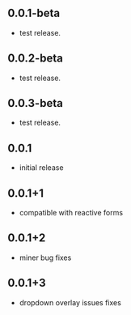 ## 0.0.1-beta

* test release.

## 0.0.2-beta

* test release.

## 0.0.3-beta

* test release.

## 0.0.1

* initial release

## 0.0.1+1

* compatible with reactive forms

## 0.0.1+2

* miner bug fixes

## 0.0.1+3

* dropdown overlay issues fixes
